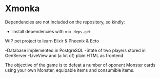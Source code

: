 # Xmonka

Dependencies are not included on the repository, so kindly:

  * Install dependencies with `mix deps.get`

WIP pet project to learn Elixir & Phoenix & Ecto

-Database implemented in PostgreSQL
-State of two players stored in GenServer
-LiveView and (a lot of) plain HTML as frontend

The objective of the game is to defeat a number of oponent
Monster cards using your own Monster, equipable items and
consumible items.
